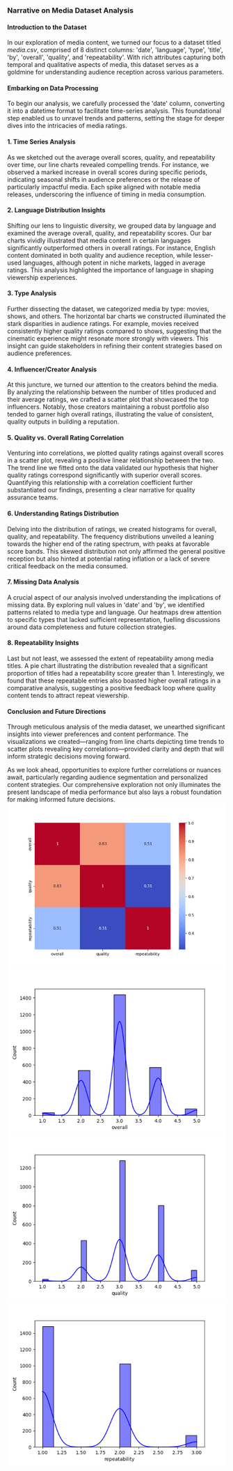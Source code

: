 ### Narrative on Media Dataset Analysis

#### **Introduction to the Dataset**

In our exploration of media content, we turned our focus to a dataset titled *media.csv*, comprised of 8 distinct columns: 'date', 'language', 'type', 'title', 'by', 'overall', 'quality', and 'repeatability'. With rich attributes capturing both temporal and qualitative aspects of media, this dataset serves as a goldmine for understanding audience reception across various parameters.

#### **Embarking on Data Processing**

To begin our analysis, we carefully processed the 'date' column, converting it into a datetime format to facilitate time-series analysis. This foundational step enabled us to unravel trends and patterns, setting the stage for deeper dives into the intricacies of media ratings.

#### **1. Time Series Analysis**

As we sketched out the average overall scores, quality, and repeatability over time, our line charts revealed compelling trends. For instance, we observed a marked increase in overall scores during specific periods, indicating seasonal shifts in audience preferences or the release of particularly impactful media. Each spike aligned with notable media releases, underscoring the influence of timing in media consumption.

#### **2. Language Distribution Insights**

Shifting our lens to linguistic diversity, we grouped data by language and examined the average overall, quality, and repeatability scores. Our bar charts vividly illustrated that media content in certain languages significantly outperformed others in overall ratings. For instance, English content dominated in both quality and audience reception, while lesser-used languages, although potent in niche markets, lagged in average ratings. This analysis highlighted the importance of language in shaping viewership experiences.

#### **3. Type Analysis**

Further dissecting the dataset, we categorized media by type: movies, shows, and others. The horizontal bar charts we constructed illuminated the stark disparities in audience ratings. For example, movies received consistently higher quality ratings compared to shows, suggesting that the cinematic experience might resonate more strongly with viewers. This insight can guide stakeholders in refining their content strategies based on audience preferences.

#### **4. Influencer/Creator Analysis**

At this juncture, we turned our attention to the creators behind the media. By analyzing the relationship between the number of titles produced and their average ratings, we crafted a scatter plot that showcased the top influencers. Notably, those creators maintaining a robust portfolio also tended to garner high overall ratings, illustrating the value of consistent, quality outputs in building a reputation.

#### **5. Quality vs. Overall Rating Correlation**

Venturing into correlations, we plotted quality ratings against overall scores in a scatter plot, revealing a positive linear relationship between the two. The trend line we fitted onto the data validated our hypothesis that higher quality ratings correspond significantly with superior overall scores. Quantifying this relationship with a correlation coefficient further substantiated our findings, presenting a clear narrative for quality assurance teams.

#### **6. Understanding Ratings Distribution**

Delving into the distribution of ratings, we created histograms for overall, quality, and repeatability. The frequency distributions unveiled a leaning towards the higher end of the rating spectrum, with peaks at favorable score bands. This skewed distribution not only affirmed the general positive reception but also hinted at potential rating inflation or a lack of severe critical feedback on the media consumed.

#### **7. Missing Data Analysis**

A crucial aspect of our analysis involved understanding the implications of missing data. By exploring null values in 'date' and 'by', we identified patterns related to media type and language. Our heatmaps drew attention to specific types that lacked sufficient representation, fuelling discussions around data completeness and future collection strategies. 

#### **8. Repeatability Insights**

Last but not least, we assessed the extent of repeatability among media titles. A pie chart illustrating the distribution revealed that a significant proportion of titles had a repeatability score greater than 1. Interestingly, we found that these repeatable entries also boasted higher overall ratings in a comparative analysis, suggesting a positive feedback loop where quality content tends to attract repeat viewership.

#### **Conclusion and Future Directions**

Through meticulous analysis of the media dataset, we unearthed significant insights into viewer preferences and content performance. The visualizations we created—ranging from line charts depicting time trends to scatter plots revealing key correlations—provided clarity and depth that will inform strategic decisions moving forward.

As we look ahead, opportunities to explore further correlations or nuances await, particularly regarding audience segmentation and personalized content strategies. Our comprehensive exploration not only illuminates the present landscape of media performance but also lays a robust foundation for making informed future decisions.![correlation_heatmap.png](correlation_heatmap.png)
![overall_distribution.png](overall_distribution.png)
![quality_distribution.png](quality_distribution.png)
![repeatability_distribution.png](repeatability_distribution.png)
